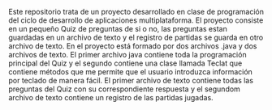 Este repositorio trata de un proyecto desarrollado en clase de programación del ciclo de desarrollo de aplicaciones multiplataforma. El proyecto consiste en un pequeño Quiz de preguntas de si o no, las preguntas estan guardadas en un archivo de texto y el registro de partidas se guarda en otro archivo de texto.
En el proyecto está formado por dos archivos .java y dos archivos de texto. El primer archivo java contiene toda la programación principal del Quiz y el segundo contiene una clase llamada Teclat que contiene métodos que me permite que el usuario introduzca información por teclado de manera fácil. El primer archivo de texto contiene todas las preguntas del Quiz con su correspondiente respuesta y el segundom archivo de texto contiene un registro de las partidas jugadas.
